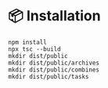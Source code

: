 # 📦 Installation

```
npm install
npx tsc --build
mkdir dist/public
mkdir dist/public/archives
mkdir dist/public/combines
mkdir dist/public/tasks
```
